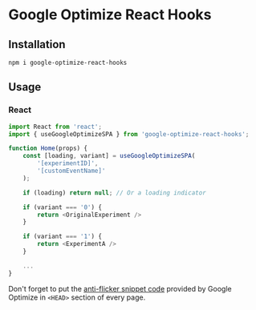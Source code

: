 # Google Optimize React Hooks

## Installation

`npm i google-optimize-react-hooks`

## Usage

### React

```js
import React from 'react';
import { useGoogleOptimizeSPA } from 'google-optimize-react-hooks';

function Home(props) {
    const [loading, variant] = useGoogleOptimizeSPA(
        '[experimentID]',
        '[customEventName]'
    );

    if (loading) return null; // Or a loading indicator

    if (variant === '0') {
        return <OriginalExperiment />
    }

    if (variant === '1') {
        return <ExperimentA />
    }

    ...
}
```

Don't forget to put the [anti-flicker snippet code](https://developers.google.com/optimize/#the_anti-flicker_snippet_code) provided by Google Optimize in `<HEAD>` section of every page.
